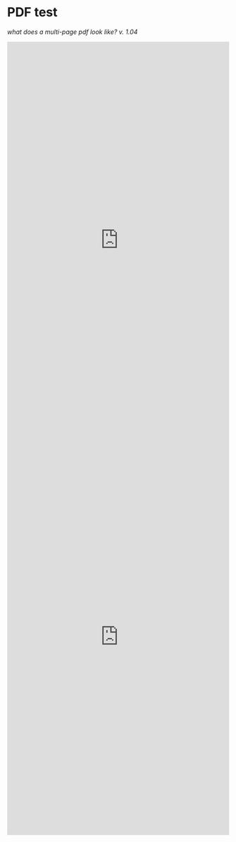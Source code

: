 # PDF test

*what does a multi-page pdf look like? v. 1.04*

<body style="width:100%; height:100%; margin:0;">
  <iframe src="https://docs.google.com/gview?url=https://github.com/thornoe/gnnp/raw/master/gis/Elforsyningens_nettariffer_og_priser_2018.pdf&embedded=true" style="width:100%; height:900px;" seamless frameborder="0" scrolling="no"></iframe>
</body>


<html lang="en" style="width:100%; height:100%;">
  <body style="width:100%; height:100%; margin:0;">
    <iframe src="https://docs.google.com/gview?url=https://github.com/thornoe/gnnp/raw/master/gis/Elforsyningens_nettariffer_og_priser_2018.pdf&embedded=true" style="width:100%; height:900px;" seamless frameborder="0" scrolling="no"></iframe>
  </body>
</html>
